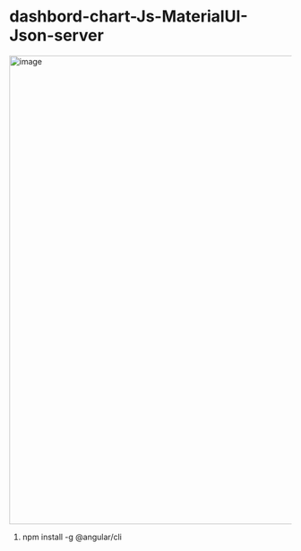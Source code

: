 # dashbord-chart-Js-MaterialUI-Json-server
<img width="1074" height="837" alt="image" src="https://github.com/user-attachments/assets/08809bb3-d30d-4a29-8702-e6ad17a94125" />

1. npm install -g @angular/cli


